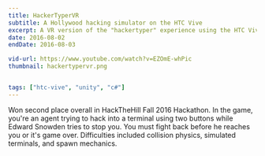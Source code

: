```yaml
---
title: HackerTyperVR
subtitle: A Hollywood hacking simulator on the HTC Vive
excerpt: A VR version of the "hackertyper" experience using the HTC Vive and Unity
date: 2016-08-02
endDate: 2016-08-03

vid-url: https://www.youtube.com/watch?v=EZOmE-whPic
thumbnail: hackertypervr.png


tags: ["htc-vive", "unity", "c#"]
---
```

Won second place overall in HackTheHill Fall 2016 Hackathon. In the game, you're an agent trying to hack into a terminal using two buttons while Edward Snowden tries to stop you. You must fight back before he reaches you or it's game over. Difficulties included collision physics, simulated terminals, and spawn mechanics.